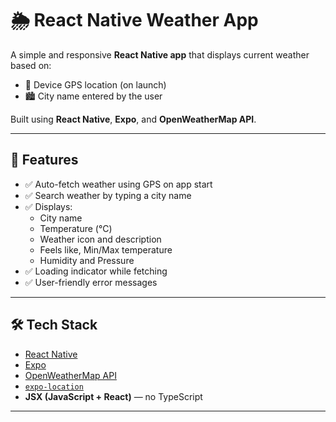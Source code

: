 # 🌦️ React Native Weather App

A simple and responsive **React Native app** that displays current weather based on:

- 📍 Device GPS location (on launch)
- 🏙️ City name entered by the user

Built using **React Native**, **Expo**, and **OpenWeatherMap API**.

---

## 🚀 Features

- ✅ Auto-fetch weather using GPS on app start
- ✅ Search weather by typing a city name
- ✅ Displays:
  - City name
  - Temperature (°C)
  - Weather icon and description
  - Feels like, Min/Max temperature
  - Humidity and Pressure
- ✅ Loading indicator while fetching
- ✅ User-friendly error messages

---

## 🛠️ Tech Stack

- [React Native](https://reactnative.dev/)
- [Expo](https://expo.dev/)
- [OpenWeatherMap API](https://openweathermap.org/api)
- [`expo-location`](https://docs.expo.dev/versions/latest/sdk/location/)
- **JSX (JavaScript + React)** — no TypeScript

---
